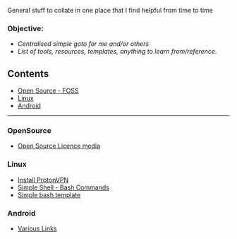 General stuff to collate in one place that I find helpful from time to time

### Objective:
* *Centralised simple goto for me and/or others*
* *List of tools, resources, templates, anything to learn from/reference.*

## Contents
  * [Open Source - FOSS](#OpenSource-FOSS)
  * [Linux](#Linux)
  * [Android](#Android)
  








--------------

### <a name="OpenSource-FOSS"></a>OpenSource

* [Open Source Licence media](https://github.com/McH813/general001/blob/master/opensource-foss-alternatives/media.md)



### <a name="Linux"></a>Linux

  * [Install ProtonVPN](https://github.com/McH813/general001/blob/master/linux/protonvpn.md)
  * [Simple Shell - Bash Commands](https://github.com/McH813/general001/blob/master/linux/general-commands.md)
  * [Simple bash template](https://github.com/McH813/linux-general001/blob/master/template-bash.sh)
  

### <a name="Android"></a>Android

 * [Various Links](Android/GeneralLinks.md)
